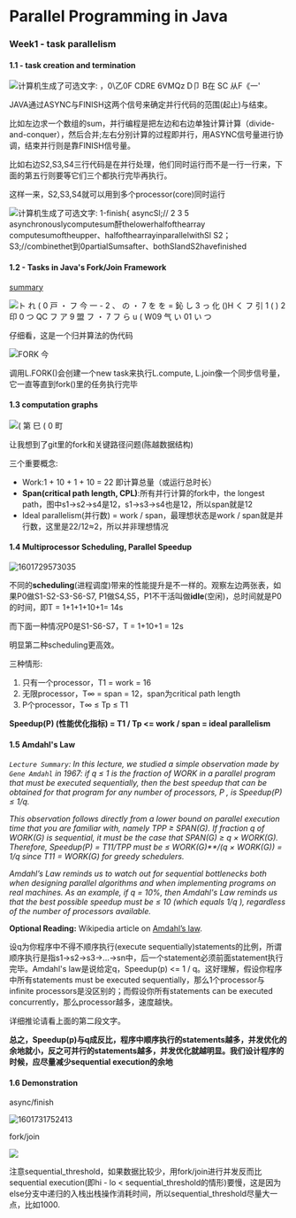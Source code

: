 # Parallel Programming in Java

### Week1 - task parallelism

#### 1.1 - task creation and termination

![计算机生成了可选文字: ，0\乙0F CDRE 6VMQz D卩 B在 SC 从F《一'](https://raw.githubusercontent.com/ZhouMeng1998/computer-science-notes/main/IMG/202010/03/200331-184010.png)

JAVA通过ASYNC与FINISH这两个信号来确定并行代码的范围(起止)与结束。

比如左边求一个数组的sum，并行编程是把左边和右边单独计算计算（divide-and-conquer），然后合并;左右分别计算的过程即并行，用ASYNC信号量进行协调，结束并行则是靠FINISH信号量。 

比如右边S2,S3,S4三行代码是在并行处理，他们同时运行而不是一行一行来，下面的第五行则要等它们三个都执行完毕再执行。

这样一来，S2,S3,S4就可以用到多个processor(core)同时运行

![计算机生成了可选文字: 1-finish{ asyncSl;// 2 3 5 asynchronouslycomputesum酐thelowerhalfofthearray computesumoftheupper、halfofthearrayinparallelwithSl S2； S3;//combinethet到0partiaISumsafter、bothSIandS2havefinished](https://raw.githubusercontent.com/ZhouMeng1998/computer-science-notes/main/IMG/202010/03/200342-117414.png)

#### 1.2 - Tasks in Java's Fork/Join Framework

[summary](https://www.coursera.org/learn/parallel-programming-in-java/supplement/wlDUr/1-2-lecture-summary)

![ト  れ ( 0 戸 ・ フ 今 一 - 2 、 の ・ 7  を を = 鈊 し 3 っ  化 ()H く フ 引 1  ( ) 2 印 0 つ  QC フ  ア 9 盟 フ ・ 7 フ ら u  ( W09  气 い 01  い つ ](https://raw.githubusercontent.com/ZhouMeng1998/computer-science-notes/main/IMG/202010/03/200334-393410.png)

仔细看，这是一个归并算法的伪代码

![FORK 今 ](https://raw.githubusercontent.com/ZhouMeng1998/computer-science-notes/main/IMG/202010/03/200329-132830.png)

调用L.FORK()会创建一个new task来执行L.compute, L.join像一个同步信号量，它一直等直到fork()里的任务执行完毕

#### 1.3 computation graphs

![( 第 巳 ( 0 町 ](https://raw.githubusercontent.com/ZhouMeng1998/computer-science-notes/main/IMG/202010/03/200327-460574.png)

让我想到了git里的fork和关键路径问题(陈越数据结构)

 三个重要概念:

- Work:1 + 10 + 1 +      10 = 22 即计算总量（或运行总时长）
- **Span(critical path length, CPL)**:所有并行计算的fork中，the longest path，图中s1->s2->s4是12，s1->s3->s4也是12，所以span就是12
- Ideal parallelism(并行数) = work      / span，最理想状态是work / span就是并行数，这里是22/12≈2，所以并非理想情况

#### 1.4 Multiprocessor Scheduling, Parallel Speedup

![1601729573035](https://raw.githubusercontent.com/ZhouMeng1998/computer-science-notes/main/IMG/202010/03/205253-298173.png)

不同的**scheduling**(进程调度)带来的性能提升是不一样的。观察左边两张表，如果P0做S1-S2-S3-S6-S7, P1做S4,S5，P1不干活叫做**idle**(空闲)，总时间就是P0的时间，即T = 1+1+1+10+1= 14s

而下面一种情况P0是S1-S6-S7，T = 1+10+1 = 12s

明显第二种scheduling更高效。

三种情形:

1. 只有一个processor，T1 = work = 16
2. 无限processor，T∞ = span = 12，span为critical path length
3. P个processor，T∞ ≤ Tp ≤ T1

**Speedup(P) (性能优化指标) = T1 / Tp <= work / span = ideal parallelism**

#### 1.5 Amdahl's Law

*`Lecture Summary`: In this lecture, we studied a simple observation made by `Gene Amdahl` in 1967: if q ≤ 1 is the fraction of WORK in a parallel program that must be executed sequentially, then the best speedup that can be obtained for that program for any number of processors, P , is Speedup(P) ≤ 1/q.*

*This observation follows directly from a lower bound on parallel execution time that you are familiar with, namely TPP ≥ SPAN(G). If fraction q of WORK(G) is sequential, it must be the case that SPAN(G) ≥ q × WORK(G). Therefore, Speedup(P) = T11/TPP must be ≤ WORK(G)**/(q × WORK(G)) = 1/q since T11 = WORK(G) for greedy schedulers.*

*Amdahl’s Law reminds us to watch out for sequential bottlenecks both when designing parallel algorithms and when implementing programs on real machines. As an example, if q = 10%, then Amdahl's Law reminds us that the best possible speedup must be ≤ 10 (which equals 1/q ), regardless of the number of processors available.*

**Optional Reading:** Wikipedia article on [Amdahl’s law](https://en.wikipedia.org/wiki/Amdahl%27s_law#Speedup_in_a_serial_program).

设q为你程序中不得不顺序执行(execute sequentially)statements的比例，所谓顺序执行是指s1->s2->s3->...->sn中，后一个statement必须前面statement执行完毕。Amdahl's law是说给定q，Speedup(p) <= 1 / q。这好理解，假设你程序中所有statements must be executed sequentially，那么1个processor与infinite processors是没区别的；而假设你所有statements can be executed concurrently，那么processor越多，速度越快。

详细推论请看上面的第二段文字。

**总之，Speedup(p)与q成反比，程序中顺序执行的statements越多，并发优化的余地就小，反之可并行的statements越多，并发优化就越明显。我们设计程序的时候，应尽量减少sequential execution的余地**

#### 1.6 Demonstration

async/finish

![1601731752413](https://raw.githubusercontent.com/ZhouMeng1998/computer-science-notes/main/IMG/202010/03/212913-388107.png)

fork/join

![](https://raw.githubusercontent.com/ZhouMeng1998/IMG/main/typora202010/04/155138-906645.jpeg?token=AL5RCTDKIRCM7IRHK2G2FPC7PF7UQ)

注意sequential_threshold，如果数据比较少，用fork/join进行并发反而比sequential execution(即hi - lo < sequential_threshold的情形)要慢，这是因为else分支中递归的入栈出栈操作消耗时间，所以sequential_threshold尽量大一点，比如1000.



